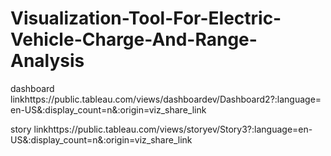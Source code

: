 # Visualization-Tool-For-Electric-Vehicle-Charge-And-Range-Analysis

dashboard linkhttps://public.tableau.com/views/dashboardev/Dashboard2?:language=en-US&:display_count=n&:origin=viz_share_link

story linkhttps://public.tableau.com/views/storyev/Story3?:language=en-US&:display_count=n&:origin=viz_share_link
